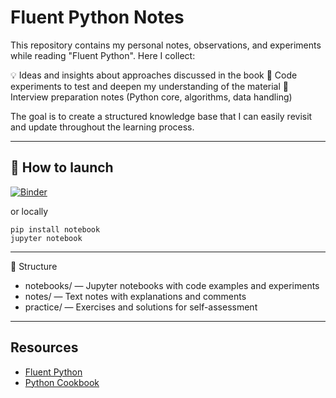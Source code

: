 # Fluent Python Notes

This repository contains my personal notes, observations, and experiments while reading "Fluent Python".
Here I collect:

💡 Ideas and insights about approaches discussed in the book
🧪 Code experiments to test and deepen my understanding of the material
📓 Interview preparation notes (Python core, algorithms, data handling)

The goal is to create a structured knowledge base that I can easily revisit and update throughout the learning process.

-----

## 🚀 How to launch
[![Binder](https://mybinder.org/badge_logo.svg)](https://mybinder.org/v2/gh/Hexxie/FluentPythonNotes/HEAD)

or locally 

```
pip install notebook
jupyter notebook
```

------

📂 Structure

- notebooks/ — Jupyter notebooks with code examples and experiments
- notes/ — Text notes with explanations and comments
- practice/ — Exercises and solutions for self-assessment

-----

## Resources

- [Fluent Python](https://learning.oreilly.com/library/view/fluent-python-2nd)
- [Python Cookbook](https://learning.oreilly.com/library/view/python-cookbook-3rd)